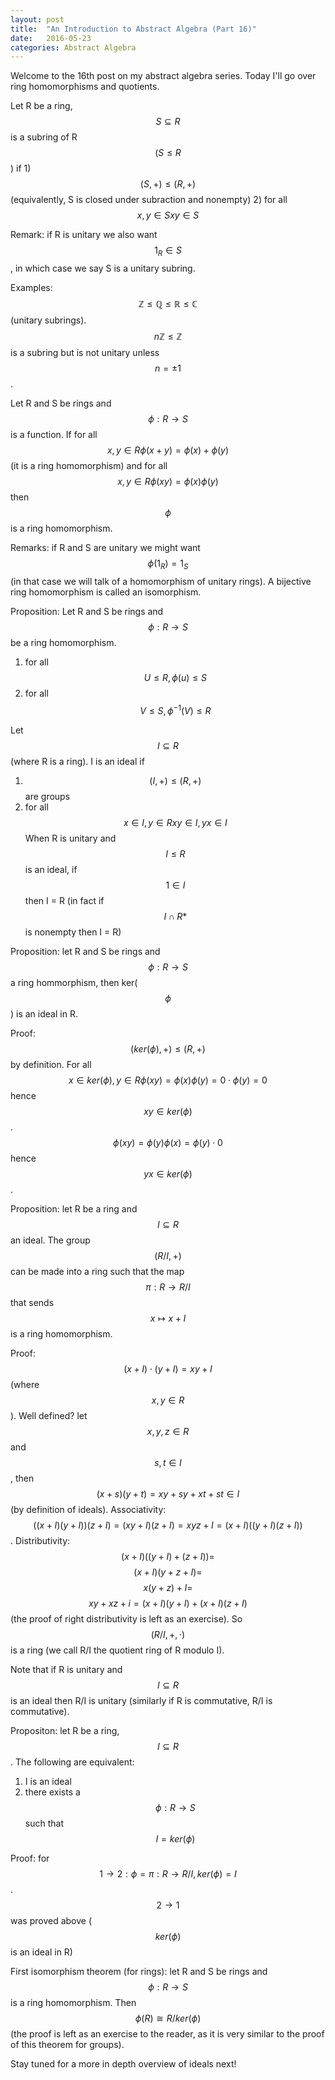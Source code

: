 ```yaml
---
layout: post
title:  "An Introduction to Abstract Algebra (Part 16)"
date:   2016-05-23
categories: Abstract Algebra
---
```


Welcome to the 16th post on my abstract algebra series. Today I'll go over ring homomorphisms and quotients.

Let R be a ring, $$S \subseteq R$$ is a subring of R $$(S \leq R$$) if 1) $$(S, +) \leq (R, +)$$ (equivalently, S is closed under subraction and nonempty)
2) for all $$x, y \in S xy \in S$$

Remark: if R is unitary we also want $$1_R \in S$$, in which case we say S is a unitary subring.

Examples: $$\mathbb{Z} \leq \mathbb{Q} \leq \mathbb{R} \leq \mathbb{C}$$ (unitary subrings).
$$n\mathbb{Z} \leq \mathbb{Z}$$ is a subring but is not unitary unless $$n = \pm 1$$.

Let R and S be rings and $$\phi : R \rightarrow S$$ is a function. If for all $$x, y \in R \phi(x+y) = \phi(x) + \phi(y)$$ (it is a ring homomorphism) and for all $$x, y \in R \phi(xy) = \phi(x)\phi(y)$$ then $$\phi$$ is a ring homomorphism.

Remarks: if R and S are unitary we might want $$\phi(1_R) = 1_S$$ (in that case we will talk of a homomorphism of unitary rings). A bijective ring homomorphism is called an isomorphism.

Proposition: Let R and S be rings and $$\phi: R \rightarrow S$$ be a ring homomorphism.
1) for all $$U \leq R, \phi(u) \leq S$$
2) for all $$V \leq S, \phi^{-1}(V) \leq R$$

Let $$I \subseteq R$$ (where R is a ring). I is an ideal if
1) $$(I, +) \leq (R, +)$$ are groups
2) for all $$x \in I, y \in R xy \in I, yx \in I$$
When R is unitary and $$I \leq R$$ is an ideal, if $$1 \in I$$ then I = R (in fact if $$I \cap R*$$ is nonempty then I = R)

Proposition: let R and S be rings and $$\phi : R \rightarrow S$$ a ring hommorphism, then ker($$\phi$$) is an ideal in R.

Proof: $$(ker(\phi), +) \leq (R,+)$$ by definition.
For all $$x \in ker(\phi), y \in R \phi(xy) = \phi(x)\phi(y) = 0 \cdot \phi(y) = 0$$ hence $$xy \in ker(\phi)$$. $$\phi(xy) = \phi(y)\phi(x) = \phi(y)\cdot 0$$ hence $$yx \in ker(\phi)$$.

Proposition: let R be a ring and $$I \subseteq R$$ an ideal. The group $$(R/I, +)$$ can be made into a ring such that the map $$\pi : R \rightarrow R/I$$ that sends $$x \mapsto x+I$$ is a ring homomorphism.

Proof: $$(x+I) \cdot (y+I) = xy + I$$ (where $$x,y \in R$$). Well defined? let $$x, y, z \in R$$ and $$s, t \in I$$, then $$(x+s)(y+t) = xy + sy + xt + st \in I$$ (by definition of ideals).
Associativity: $$((x+I)(y+I))(z+I) = (xy+I)(z+I) = xyz+I = (x+I)((y+I)(z+I))$$ .
Distributivity: $$(x+I)((y+I)+(z+I)) = $$ $$(x+I)(y+z+I) = $$ $$x(y+z)+I = $$ $$xy+xz+i = (x+I)(y+I)+(x+I)(z+I)$$ (the proof of right distributivity is left as an exercise).
So $$(R/I, +, \cdot)$$ is a ring (we call R/I the quotient ring of R modulo I).

Note that if R is unitary and $$I \subseteq R$$ is an ideal then R/I is unitary (similarly if R is commutative, R/I is commutative).

Propositon: let R be a ring, $$I \subseteq R$$. The following are equivalent:
1) I is an ideal
2) there exists a $$\phi: R \rightarrow S$$ such that $$I = ker(\phi)$$

Proof: for $$ 1 \rightarrow 2: \phi = \pi: R \rightarrow R/I, ker(\phi) = I$$.
$$2 \rightarrow 1$$ was proved above ($$ker(\phi)$$ is an ideal in R)

First isomorphism theorem (for rings): let R and S be rings and $$\phi : R \rightarrow S$$ is a ring homomorphism. Then $$\phi(R) \cong R/ker(\phi)$$ (the proof is left as an exercise to the reader, as it is very similar to the proof of this theorem for groups).

Stay tuned for a more in depth overview of ideals next!
